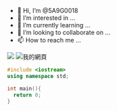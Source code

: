 - 👋 Hi, I’m @5A9G0018
- 👀 I’m interested in ...
- 🌱 I’m currently learning ...
- 💞️ I’m looking to collaborate on ...
- 📫 How to reach me ...

![](https://github.com/tondrejk/tondrejk/blob/main/contributions.svg)
![我的網頁](https://5a9g0018.github.io/topic/)
```cpp
#include <iostream>
using namespace std;

int main(){
  return 0;
}
```
